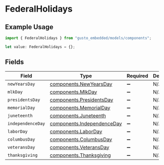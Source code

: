 # FederalHolidays

## Example Usage

```typescript
import { FederalHolidays } from "gusto_embedded/models/components";

let value: FederalHolidays = {};
```

## Fields

| Field                                                                    | Type                                                                     | Required                                                                 | Description                                                              |
| ------------------------------------------------------------------------ | ------------------------------------------------------------------------ | ------------------------------------------------------------------------ | ------------------------------------------------------------------------ |
| `newYearsDay`                                                            | [components.NewYearsDay](../../models/components/newyearsday.md)         | :heavy_minus_sign:                                                       | N/A                                                                      |
| `mlkDay`                                                                 | [components.MlkDay](../../models/components/mlkday.md)                   | :heavy_minus_sign:                                                       | N/A                                                                      |
| `presidentsDay`                                                          | [components.PresidentsDay](../../models/components/presidentsday.md)     | :heavy_minus_sign:                                                       | N/A                                                                      |
| `memorialDay`                                                            | [components.MemorialDay](../../models/components/memorialday.md)         | :heavy_minus_sign:                                                       | N/A                                                                      |
| `juneteenth`                                                             | [components.Juneteenth](../../models/components/juneteenth.md)           | :heavy_minus_sign:                                                       | N/A                                                                      |
| `independenceDay`                                                        | [components.IndependenceDay](../../models/components/independenceday.md) | :heavy_minus_sign:                                                       | N/A                                                                      |
| `laborDay`                                                               | [components.LaborDay](../../models/components/laborday.md)               | :heavy_minus_sign:                                                       | N/A                                                                      |
| `columbusDay`                                                            | [components.ColumbusDay](../../models/components/columbusday.md)         | :heavy_minus_sign:                                                       | N/A                                                                      |
| `veteransDay`                                                            | [components.VeteransDay](../../models/components/veteransday.md)         | :heavy_minus_sign:                                                       | N/A                                                                      |
| `thanksgiving`                                                           | [components.Thanksgiving](../../models/components/thanksgiving.md)       | :heavy_minus_sign:                                                       | N/A                                                                      |